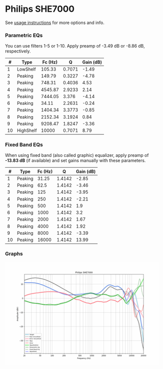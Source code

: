 # Philips SHE7000
See [usage instructions](https://github.com/jaakkopasanen/AutoEq#usage) for more options and info.

### Parametric EQs
You can use filters 1-5 or 1-10. Apply preamp of -3.49 dB or -8.86 dB, respectively.

|   # | Type      |   Fc (Hz) |      Q |   Gain (dB) |
|-----|-----------|-----------|--------|-------------|
|   1 | LowShelf  |    105.33 | 0.7071 |       -1.49 |
|   2 | Peaking   |    149.79 | 0.3227 |       -4.78 |
|   3 | Peaking   |    748.31 | 0.4036 |        4.53 |
|   4 | Peaking   |   4545.87 | 2.9233 |        2.14 |
|   5 | Peaking   |   7444.05 | 3.376  |       -4.14 |
|   6 | Peaking   |     34.11 | 2.2631 |       -0.24 |
|   7 | Peaking   |   1404.34 | 3.3773 |       -0.85 |
|   8 | Peaking   |   2152.34 | 3.1924 |        0.84 |
|   9 | Peaking   |   9208.47 | 1.8247 |       -3.36 |
|  10 | HighShelf |  10000    | 0.7071 |        8.79 |

### Fixed Band EQs
When using fixed band (also called graphic) equalizer, apply preamp of **-13.83 dB** (if available) and set gains manually with these parameters.

|   # | Type    |   Fc (Hz) |      Q |   Gain (dB) |
|-----|---------|-----------|--------|-------------|
|   1 | Peaking |     31.25 | 1.4142 |       -2.85 |
|   2 | Peaking |     62.5  | 1.4142 |       -3.46 |
|   3 | Peaking |    125    | 1.4142 |       -3.95 |
|   4 | Peaking |    250    | 1.4142 |       -2.21 |
|   5 | Peaking |    500    | 1.4142 |        1.9  |
|   6 | Peaking |   1000    | 1.4142 |        3.2  |
|   7 | Peaking |   2000    | 1.4142 |        1.67 |
|   8 | Peaking |   4000    | 1.4142 |        1.92 |
|   9 | Peaking |   8000    | 1.4142 |       -3.39 |
|  10 | Peaking |  16000    | 1.4142 |       13.99 |

### Graphs
![](./Philips%20SHE7000.png)
